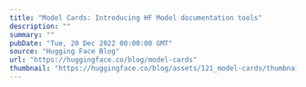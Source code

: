```yaml
---
title: "Model Cards: Introducing HF Model documentation tools"
description: ""
summary: ""
pubDate: "Tue, 20 Dec 2022 00:00:00 GMT"
source: "Hugging Face Blog"
url: "https://huggingface.co/blog/model-cards"
thumbnail: "https://huggingface.co/blog/assets/121_model-cards/thumbnail.png"
---
```


